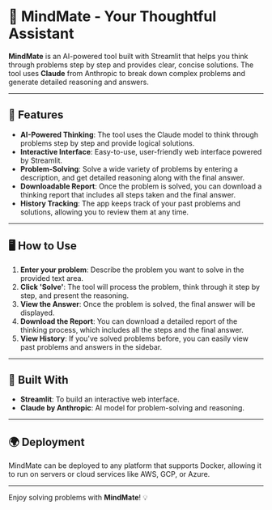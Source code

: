 # 🧠 MindMate - Your Thoughtful Assistant

**MindMate** is an AI-powered tool built with Streamlit that helps you think through problems step by step and provides clear, concise solutions. The tool uses **Claude** from Anthropic to break down complex problems and generate detailed reasoning and answers.

---

## 🚀 Features

- **AI-Powered Thinking**: The tool uses the Claude model to think through problems step by step and provide logical solutions.
- **Interactive Interface**: Easy-to-use, user-friendly web interface powered by Streamlit.
- **Problem-Solving**: Solve a wide variety of problems by entering a description, and get detailed reasoning along with the final answer.
- **Downloadable Report**: Once the problem is solved, you can download a thinking report that includes all steps taken and the final answer.
- **History Tracking**: The app keeps track of your past problems and solutions, allowing you to review them at any time.

---

## 🖥️ How to Use

1. **Enter your problem**: Describe the problem you want to solve in the provided text area.
2. **Click 'Solve'**: The tool will process the problem, think through it step by step, and present the reasoning.
3. **View the Answer**: Once the problem is solved, the final answer will be displayed.
4. **Download the Report**: You can download a detailed report of the thinking process, which includes all the steps and the final answer.
5. **View History**: If you've solved problems before, you can easily view past problems and answers in the sidebar.

---

## 🤖 Built With

- **Streamlit**: To build an interactive web interface.
- **Claude by Anthropic**: AI model for problem-solving and reasoning.

---

## 🌍 Deployment

MindMate can be deployed to any platform that supports Docker, allowing it to run on servers or cloud services like AWS, GCP, or Azure.

---


Enjoy solving problems with **MindMate**! 💡
